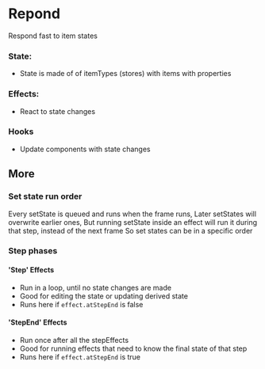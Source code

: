 # Repond

Respond fast to item states

### State:

- State is made of of itemTypes (stores) with items with properties

### Effects:

- React to state changes

### Hooks

- Update components with state changes

## More

### Set state run order

Every setState is queued and runs when the frame runs,
Later setStates will overwrite earlier ones,
But running setState inside an effect will run it during that step, instead of the next frame
So set states can be in a specific order

### Step phases

#### 'Step' Effects

- Run in a loop, until no state changes are made
- Good for editing the state or updating derived state
- Runs here if `effect.atStepEnd` is false

#### 'StepEnd' Effects

- Run once after all the stepEffects
- Good for running effects that need to know the final state of that step
- Runs here if `effect.atStepEnd` is true

